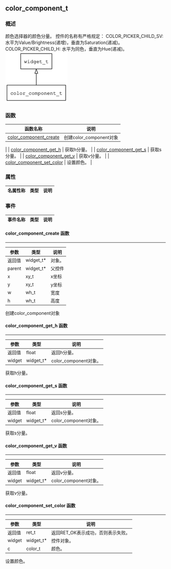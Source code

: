 ## color\_component\_t
### 概述
 颜色选择器的颜色分量。
 控件的名称有严格规定：
 COLOR_PICKER_CHILD_SV: 水平为Value/Brightness(递增)，垂直为Saturation(递减)。
 COLOR_PICKER_CHILD_H: 水平为同色，垂直为Hue(递减)。
![image](images/color_component_t_0.png)

### 函数
<p id="color_component_t_methods">

| 函数名称 | 说明 | 
| -------- | ------------ | 
| <a href="#color_component_t_color_component_create">color\_component\_create</a> |  创建color_component对象
 |
| <a href="#color_component_t_color_component_get_h">color\_component\_get\_h</a> |  获取h分量。
 |
| <a href="#color_component_t_color_component_get_s">color\_component\_get\_s</a> |  获取s分量。
 |
| <a href="#color_component_t_color_component_get_v">color\_component\_get\_v</a> |  获取v分量。
 |
| <a href="#color_component_t_color_component_set_color">color\_component\_set\_color</a> |  设置颜色。
 |
### 属性
<p id="color_component_t_properties">

| 名属性称 | 类型 | 说明 | 
| -------- | ----- | ------------ | 
### 事件
<p id="color_component_t_events">

| 事件名称 | 类型  | 说明 | 
| -------- | ----- | ------- | 
#### color\_component\_create 函数
-----------------------

| 参数 | 类型 | 说明 |
| -------- | ----- | --------- |
| 返回值 | widget\_t* | 对象。 |
| parent | widget\_t* | 父控件 |
| x | xy\_t | x坐标 |
| y | xy\_t | y坐标 |
| w | wh\_t | 宽度 |
| h | wh\_t | 高度 |
<p id="color_component_t_color_component_create"> 创建color_component对象



#### color\_component\_get\_h 函数
-----------------------

| 参数 | 类型 | 说明 |
| -------- | ----- | --------- |
| 返回值 | float | 返回h分量。 |
| widget | widget\_t* | color\_component对象。 |
<p id="color_component_t_color_component_get_h"> 获取h分量。



#### color\_component\_get\_s 函数
-----------------------

| 参数 | 类型 | 说明 |
| -------- | ----- | --------- |
| 返回值 | float | 返回s分量。 |
| widget | widget\_t* | color\_component对象。 |
<p id="color_component_t_color_component_get_s"> 获取s分量。



#### color\_component\_get\_v 函数
-----------------------

| 参数 | 类型 | 说明 |
| -------- | ----- | --------- |
| 返回值 | float | 返回v分量。 |
| widget | widget\_t* | color\_component对象。 |
<p id="color_component_t_color_component_get_v"> 获取v分量。



#### color\_component\_set\_color 函数
-----------------------

| 参数 | 类型 | 说明 |
| -------- | ----- | --------- |
| 返回值 | ret\_t | 返回RET\_OK表示成功，否则表示失败。 |
| widget | widget\_t* | 控件对象。 |
| c | color\_t | 颜色。 |
<p id="color_component_t_color_component_set_color"> 设置颜色。



